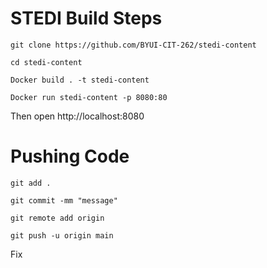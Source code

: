 # STEDI Build Steps

`git clone https://github.com/BYUI-CIT-262/stedi-content`

`cd stedi-content`

`Docker build . -t stedi-content`

`Docker run stedi-content -p 8080:80`

Then open http://localhost:8080


# Pushing Code

`git add .`

`git commit -mm "message"`

`git remote add origin`

`git push -u origin main`

Fix